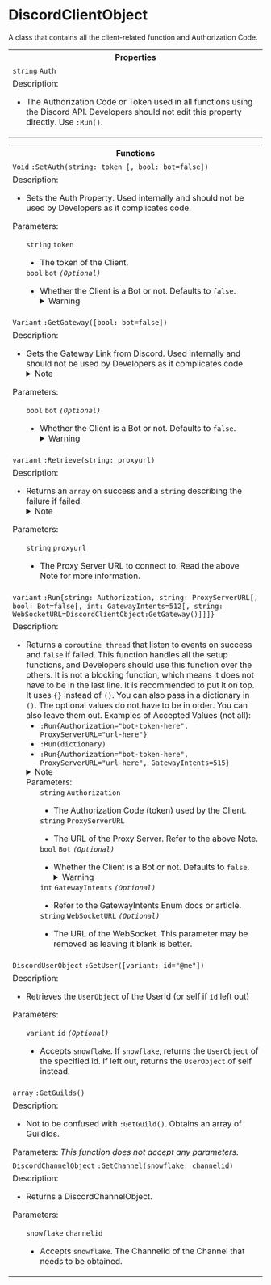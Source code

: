 # DiscordClientObject
A class that contains all the client-related function and Authorization Code.
<table>
  <tr>
    <th>Properties</th>
  </tr>
  <tr>
    <td>
      <code>string</code> <code>Auth</code>
    </td>
  </tr>
  <tr>
    <td>
      Description:
      <ul TYPE="disc">
        <li>
          The Authorization Code or Token used in all functions using the Discord API. Developers should not edit this property directly. Use <code>:Run()</code>.
        </li>
      </ul>
    </td>
  </tr>
</table> 
<table>
  <tr>
    <th>Functions</th>
  </tr>
  <tr>
    <td>
      <code>Void</code> <code>:SetAuth(string: token [, bool: bot=false])</code>
    </td>
  </tr>
  <tr>
    <td>
      Description:
      <ul TYPE="disc">
        <li>
          Sets the Auth Property. Used internally and should not be used by Developers as it complicates code.
        </li>
      </ul>
      Parameters:
      <ul TYPE="disc">
        <code>string</code> <code>token</code>
          <ul TYPE="disc">
            <li>
              The token of the Client.
            </li>
          </ul>
        <code>bool</code> <code>bot</code> <i><code>(Optional)</code></i>
          <ul TYPE="disc">
            <li>
              Whether the Client is a Bot or not. Defaults to <code>false</code>.
<details>
<summary>Warning</summary>

```diff
! Logging on with a user token is against the Discord Terms of Service and
!   doing so might potentially get your account banned.
! Use this at your own risk.
``` 

</details>
            </li>
          </ul>
        </li>
      </ul>
    </td>
  </tr>
  <!----------GetGateway---------->
  <tr>
    <td>
      <code>Variant</code> <code>:GetGateway([bool: bot=false])</code>
    </td>
  </tr>
  <tr>
    <td>
      Description:
      <ul TYPE="disc">
        <li>
          Gets the Gateway Link from Discord. Used internally and should not be used by Developers as it complicates code.
<details>
<summary>Note</summary>

```diff
# Cache Results Note
You should cache the url string of this result and only call this function again when necessary.
``` 

</details>
        </li>
      </ul>
      Parameters:
      <ul TYPE="disc">
        <code>bool</code> <code>bot</code> <i><code>(Optional)</code></i>
          <ul TYPE="disc">
            <li>
              Whether the Client is a Bot or not. Defaults to <code>false</code>.
<details>
<summary>Warning</summary>

```diff
! Logging on with a user token is against the Discord Terms of Service and
!   doing so might potentially get your account banned.
! Use this at your own risk.
``` 

</details>
            </li>
          </ul>
      </ul>
    </td>
  </tr>
  <!----------Retrieve---------->
  <tr>
    <td>
      <code>variant</code> <code>:Retrieve(string: proxyurl)</code>
    </td>
  </tr>
  <tr>
    <td>
      Description:
      <ul TYPE="disc">
        <li>
         Returns an <code>array</code> on success and a <code>string</code> describing the failure if failed.
<details>
<summary>Note</summary>

```diff
# Gateway Note
You should setup the Gateway before continuing this tutorial.
``` 

</details>
        </li>
      </ul>
      Parameters:
      <ul TYPE="disc">
        <code>string</code> <code>proxyurl</code>
          <ul TYPE="disc">
            <li>
              The Proxy Server URL to connect to. Read the above Note for more information.
          </ul>
      </ul>
    </td>
  </tr>
  <!----------Run---------->
  <tr>
    <td>
      <code>variant</code> <code>:Run{string: Authorization, string: ProxyServerURL[, bool: Bot=false[, int: GatewayIntents=512[, string: WebSocketURL=DiscordClientObject:GetGateway()]]]}</code>
    </td>
  </tr>
  <tr>
    <td>
      Description:
      <ul TYPE="disc">
        <li>
         Returns a <code>coroutine thread</code> that listen to events on success and <code>false</code> if failed.
         This function handles all the setup functions, and Developers should use this function over the others.
         It is not a blocking function, which means it does not have to be in the last line. It is recommended to put it on top.
         It uses <code>{}</code> instead of <code>()</code>. You can also pass in a dictionary in <code>()</code>.
         The optional values do not have to be in order. You can also leave them out.
         Examples of Accepted Values (not all):
          <ul TYPE="disc">
            <li>
              <code>:Run{Authorization="bot-token-here", ProxyServerURL="url-here"}</code>
            </li>
            <li>
              <code>:Run(dictionary)</code>
            </li>
            <li>
              <code>:Run{Authorization="bot-token-here", ProxyServerURL="url-here", GatewayIntents=515}</code>
            </li>
          </ul>
<details>
<summary>Note</summary>

```diff
# Gateway Note
You should setup the Gateway before continuing this tutorial.
``` 

</details>
      Parameters:
      <ul TYPE="disc">
        <code>string</code> <code>Authorization</code>
          <ul TYPE="disc">
            <li>
              The Authorization Code (token) used by the Client.
          </ul>
        <code>string</code> <code>ProxyServerURL</code>
          <ul TYPE="disc">
            <li>
              The URL of the Proxy Server. Refer to the above Note.
          </ul>
        <code>bool</code> <code>Bot</code> <i><code>(Optional)</code></i>
          <ul TYPE="disc">
            <li>
              Whether the Client is a Bot or not. Defaults to <code>false</code>.
<details>
<summary>Warning</summary>

```diff
! Logging on with a user token is against the Discord Terms of Service and
!   doing so might potentially get your account banned.
! Use this at your own risk.
``` 

</details>
            </li>
          </ul>
        <code>int</code> <code>GatewayIntents</code> <i><code>(Optional)</code></i>
          <ul TYPE="disc">
            <li>
              Refer to the GatewayIntents Enum docs or article.
          </ul>
        <code>string</code> <code>WebSocketURL</code> <i><code>(Optional)</code></i>
          <ul TYPE="disc">
            <li>
              The URL of the WebSocket. This parameter may be removed as leaving it blank is better.
          </ul>
      </ul>
    </td>
  </tr>
  <!----------GetUser---------->
  <tr>
    <td>
      <code>DiscordUserObject</code> <code>:GetUser([variant: id="@me"])</code>
    </td>
  </tr>
  <tr>
    <td>
      Description:
      <ul TYPE="disc">
        <li>
         Retrieves the <code>UserObject</code> of the UserId (or self if <code>id</code> left out)
        </li>
      </ul>
      Parameters:
      <ul TYPE="disc">
        <code>variant</code> <code>id</code> <i><code>(Optional)</code></i>
          <ul TYPE="disc">
            <li>
              Accepts <code>snowflake</code>. If <code>snowflake</code>, returns the <code>UserObject</code> of the specified id. If left out, returns the <code>UserObject</code> of self instead.
            </li>
          </ul>
      </ul>
    </td>
  </tr>
  <!----------GetGuilds---------->
  <tr>
    <td>
      <code>array</code> <code>:GetGuilds()</code>
    </td>
  </tr>
  <tr>
    <td>
      Description:
      <ul TYPE="disc">
        <li>
         Not to be confused with <code>:GetGuild()</code>. Obtains an array of GuildIds.
        </li>
      </ul>
      Parameters:
      <i>This function does not accept any parameters.</i>
    </td>
  </tr>
  <!----------GetChannel---------->
  <tr>
    <td>
      <code>DiscordChannelObject</code> <code>:GetChannel(snowflake: channelid)</code>
    </td>
  </tr>
  <tr>
    <td>
      Description:
      <ul TYPE="disc">
        <li>
         Returns a DiscordChannelObject.
        </li>
      </ul>
      Parameters:
      <ul TYPE="disc">
        <code>snowflake</code> <code>channelid</code>
          <ul TYPE="disc">
            <li>
              Accepts <code>snowflake</code>. The ChannelId of the Channel that needs to be obtained.
            </li>
          </ul>
      </ul>
    </td>
  </tr>
</table>
